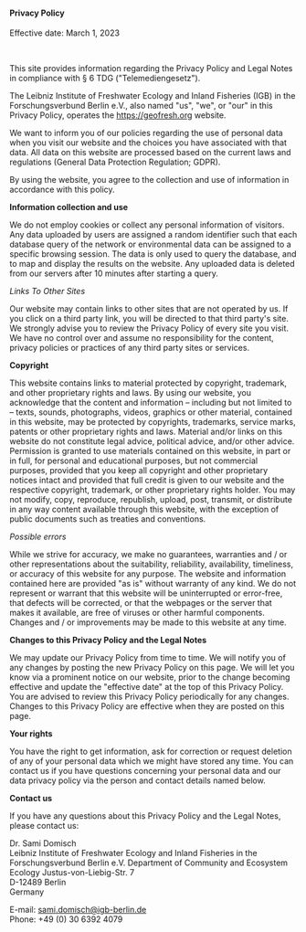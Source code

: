 #### Privacy Policy

Effective date: March 1, 2023

<br/>

This site provides information regarding the Privacy Policy and Legal Notes in compliance with § 6 TDG ("Telemediengesetz").

The Leibniz Institute of Freshwater Ecology and Inland Fisheries (IGB) in the Forschungsverbund Berlin e.V., also named "us", "we", or "our" in this Privacy Policy, operates the https://geofresh.org website.

We want to inform you of our policies regarding the use of personal data when you visit our website and the choices you have associated with that data. All data on this website are processed based on the current laws and regulations (General Data Protection Regulation; GDPR).

By using the website, you agree to the collection and use of information in accordance with this policy. 

__Information collection and use__

We do not employ cookies or collect any personal information of visitors. Any data uploaded by users are assigned a random identifier such that each database query of the network or environmental data can be assigned to a specific browsing session. The data is only used to query the database, and to map and display the results on the website. Any uploaded data is deleted from our servers after 10 minutes after starting a query. 

_Links To Other Sites_

Our website may contain links to other sites that are not operated by us. If you click on a third party link, you will be directed to that third party's site. We strongly advise you to review the Privacy Policy of every site you visit. We have no control over and assume no responsibility for the content, privacy policies or practices of any third party sites or services.


__Copyright__

This website contains links to material protected by copyright, trademark, and other proprietary rights and laws. By using our website, you acknowledge that the content and information – including but not limited to – texts, sounds, photographs, videos, graphics or other material, contained in this website, may be protected by copyrights, trademarks, service marks, patents or other proprietary rights and laws. Material and/or links on this website do not constitute legal advice, political advice, and/or other advice. Permission is granted to use materials contained on this website, in part or in full, for personal and educational purposes, but not commercial purposes, provided that you keep all copyright and other proprietary notices intact and provided that full credit is given to our website and the respective copyright, trademark, or other proprietary rights holder. You may not modify, copy, reproduce, republish, upload, post, transmit, or distribute in any way content available through this website, with the exception of public documents such as treaties and conventions.


_Possible errors_

While we strive for accuracy, we make no guarantees, warranties and / or other representations about the suitability, reliability, availability, timeliness, or accuracy of this website for any purpose. The website and information contained here are provided "as is" without warranty of any kind. We do not represent or warrant that this website will be uninterrupted or error-free, that defects will be corrected, or that the webpages or the server that makes it available, are free of viruses or other harmful components. Changes and / or improvements may be made to this website at any time.


__Changes to this Privacy Policy and the Legal Notes__

We may update our Privacy Policy from time to time. We will notify you of any changes by posting the new Privacy Policy on this page. We will let you know via a prominent notice on our website, prior to the change becoming effective and update the "effective date" at the top of this Privacy Policy. You are advised to review this Privacy Policy periodically for any changes. Changes to this Privacy Policy are effective when they are posted on this page.

__Your rights__

You have the right to get information, ask for correction or request deletion of any of your personal data which we might have stored any time. You can contact us if you have questions concerning your personal data and our data privacy policy via the person and contact details named below.


__Contact us__

If you have any questions about this Privacy Policy and the Legal Notes, please contact us: 

Dr. Sami Domisch  
Leibniz Institute of Freshwater Ecology and Inland Fisheries
in the Forschungsverbund Berlin e.V.
Department of Community and Ecosystem Ecology 
Justus-von-Liebig-Str. 7  
D-12489 Berlin  
Germany  

E-mail: sami.domisch@igb-berlin.de  
Phone: +49 (0) 30 6392 4079  


